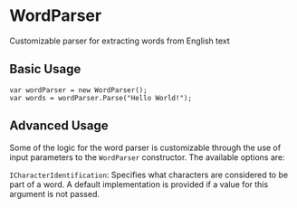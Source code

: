 # WordParser
Customizable parser for extracting words from English text

## Basic Usage

```
var wordParser = new WordParser();
var words = wordParser.Parse("Hello World!");
```

## Advanced Usage

Some of the logic for the word parser is customizable through the use of input parameters to the `WordParser` constructor. The available options are:

`ICharacterIdentification`: Specifies what characters are considered to be part of a word. A default implementation is provided if a value for this argument is not passed.